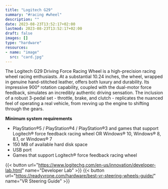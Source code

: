 ```yaml
---
title: "Logitech G29"
summary: "#racing #wheel"
description: ""
date: 2023-08-23T13:52:17+02:00
lastmod: 2023-08-23T13:52:17+02:00
draft: false
images: []
type: "hardware"
resources:
- name: "image"
  src: "card.jpg"
---
```

The Logitech G29 Driving Force Racing Wheel is a high-precision racing wheel racing enthusiasts.
At a substantial 10.24 inches, the wheel, wrapped in genuine hand-stitched leather, offers both luxury and durability.
Its impressive 900° rotation capability, coupled with the dual-motor force feedback, simulates an incredibly authentic driving sensation.
The inclusion of a robust 3-pedal set - throttle, brake, and clutch - replicates the nuanced feel of operating a real vehicle, from revving up the engine to shifting through the gears.


**Minimum system requirements**

- PlayStation®5 / PlayStation®4 / PlayStation®3 and games that support Logitech® force feedback racing wheel OR Windows® 10, Windows® 8, 8.1, or Windows® 7
- 150 MB of available hard disk space
- USB port
- Games that support Logitech® force feedback racing wheel

{{< button url="https://www.logitechg.com/en-us/innovation/developer-lab.html" name="Developer Lab" >}}
{{< button url="https://readyvrone.com/hardware/best-vr-steering-wheels-guide/" name="VR Steering Guide" >}}
